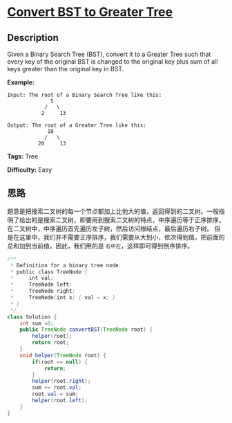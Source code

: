 # [Convert BST to Greater Tree][title]

## Description

Given a Binary Search Tree (BST), convert it to a Greater Tree such that every key of the original BST is changed to the original key plus sum of all keys greater than the original key in BST.

**Example:**

```
Input: The root of a Binary Search Tree like this:
              5
            /   \
           2     13

Output: The root of a Greater Tree like this:
             18
            /   \
          20     13
```

**Tags:** Tree

**Difficulty:** Easy

## 思路

题意是把搜索二叉树的每一个节点都加上比他大的值，返回得到的二叉树。一般指明了给出的是搜索二叉树，即要用到搜索二叉树的特点，中序遍历等于正序排序。在二叉树中，中序遍历首先遍历左子树，然后访问根结点，最后遍历右子树。
但是在这里中，我们并不需要正序排序，我们需要从大到小，依次得到值，把前面的总和加到当前值。因此，我们用的是 `右中左`，这样即可得到倒序排序。

``` java
/**
 * Definition for a binary tree node.
 * public class TreeNode {
 *     int val;
 *     TreeNode left;
 *     TreeNode right;
 *     TreeNode(int x) { val = x; }
 * }
 */
class Solution {
    int sum =0;
    public TreeNode convertBST(TreeNode root) {
        helper(root);
        return root;
    }
    void helper(TreeNode root) {
        if(root == null) {
            return;
        }
        helper(root.right);
        sum += root.val;
        root.val = sum;
        helper(root.left);
    }
}
```

[title]: https://leetcode.com/problems/convert-bst-to-greater-tree
